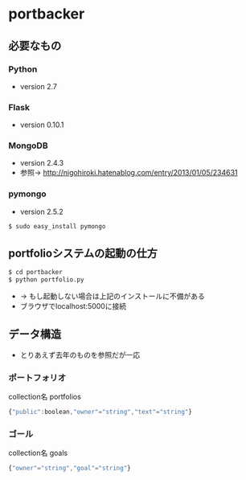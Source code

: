 # portbacker

## 必要なもの

### Python
* version 2.7

### Flask
* version 0.10.1

### MongoDB
* version 2.4.3
* 参照→ http://nigohiroki.hatenablog.com/entry/2013/01/05/234631

### pymongo
* version 2.5.2

```bash
$ sudo easy_install pymongo
```

## portfolioシステムの起動の仕方

```bash
$ cd portbacker
$ python portfolio.py
```
* → もし起動しない場合は上記のインストールに不備がある
* ブラウザでlocalhost:5000に接続

## データ構造
* とりあえず去年のものを参照だが一応

### ポートフォリオ 

collection名 portfolios

```javascript
{"public":boolean,"owner"="string","text"="string"}
```

### ゴール
collection名 goals

```javascript
{"owner"="string","goal"="string"}
```

